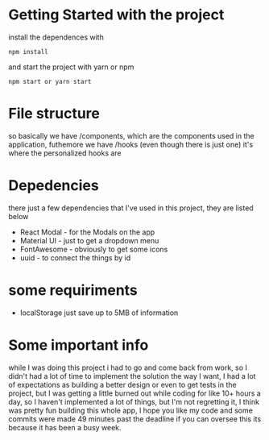# Getting Started with the project

  

install the dependences with 

```
npm install
```

and start the project with yarn or npm

```
npm start or yarn start 
```

# File structure 
so basically we have /components, which are the components used in the application, futhemore we have /hooks (even though there is just one) it's where the personalized hooks are

# Depedencies

there just a few dependencies that I've used in this project, they are listed below 
*  React Modal  - for the Modals on the app
*  Material UI - just to get a dropdown menu
* FontAwesome - obviously to get some icons
* uuid - to connect the things by id

# some requiriments 

- localStorage just save up to 5MB of information
# Some important info

while I was doing this project i had to go and come back from work, so I didn't had a lot of time to implement the solution the way I want, I had a lot of expectations as building a better design or even to get tests in the project, but I was getting a little burned out while coding for like 10+ hours a day, so I haven't implemented a lot of things, but I'm not regretting it, I think was pretty fun building this whole app, I hope you like my code and some commits were made 49 minutes past the deadline if you can oversee this its because it has been a busy week.
